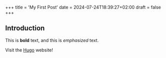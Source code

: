 +++
title = 'My First Post'
date = 2024-07-24T18:39:27+02:00
draft = false
+++
## Introduction

This is **bold** text, and this is *emphasized* text.

Visit the [Hugo](https://gohugo.io) website!
